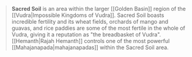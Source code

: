 > **Sacred Soil** is an area within the larger [[Golden Basin]] region of the [[Vudra|Impossible Kingdoms of Vudra]]. Sacred Soil boasts incredible fertility and its wheat fields, orchards of mango and guavas, and rice paddies are some of the most fertile in the whole of Vudra, giving it a reputation as "the breadbasket of Vudra". [[Hemanth|Rajah Hemanth]] controls one of the most powerful [[Mahajanapada|mahajanapadas]] within the Sacred Soil area.








